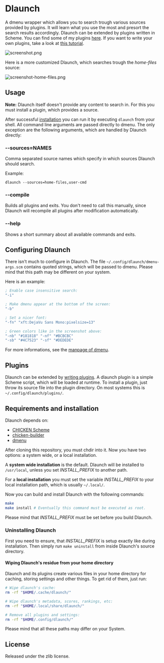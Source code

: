 # Dlaunch

A dmenu wrapper which allows you to search trough various sources provided
by plugins. It will learn what you use the most and presort the search
results accordingly. Dlaunch can be extended by plugins written in Scheme.
You can find some of my plugins
[here](https://github.com/AlxHnr/Dlaunch-plugins). If you want to write
your own plugins, take a look at
[this tutorial](https://github.com/AlxHnr/Dlaunch/wiki/Writing-Dlaunch-plugins).

![screenshot.png](https://raw.github.com/AlxHnr/Dlaunch/master/screenshots/dlaunch.png)

Here is a more customized Dlaunch, which searches trough the _home-files_
source:

![screenshot-home-files.png](https://raw.github.com/AlxHnr/Dlaunch/master/screenshots/home-files.png)

## Usage

**Note:** Dlaunch itself doesn't provide any content to search in. For this
you must install a plugin, which provides a source.

After successful [installation](#requirements-and-installation) you can run
it by executing `dlaunch` from your shell. All command line arguments are
passed directly to dmenu. The only exception are the following arguments,
which are handled by Dlaunch directly:

### --sources=NAMES

Comma separated source names which specify in which sources Dlaunch should
search.

Example:

`dlaunch --sources=home-files,user-cmd`

### --compile

Builds all plugins and exits. You don't need to call this manually, since
Dlaunch will recompile all plugins after modification automatically.

### --help

Shows a short summary about all available commands and exits.

## Configuring Dlaunch

There isn't much to configure in Dlaunch. The file
`~/.config/dlaunch/dmenu-args.scm` contains quoted strings, which will be
passed to dmenu. Please mind that this path may be different on your
system.

Here is an example:

```scm
; Enable case insensitive search:
"-i"

; Make dmenu appear at the bottom of the screen:
"-b"

; Set a nicer font:
"-fn" "xft:DejaVu Sans Mono:pixelsize=13"

; Green colors like in the screenshot above:
"-nb" "#181818" "-nf" "#BCBCBC"
"-sb" "#4C7523" "-sf" "#DEDEDE"
```

For more informations, see the
[manpage of dmenu](http://linux.die.net/man/1/dmenu).

## Plugins

Dlaunch can be extended by
[writing plugins](https://github.com/AlxHnr/Dlaunch/wiki/Writing-Dlaunch-plugins).
A dlaunch plugin is a simple Scheme script, which will be loaded at
runtime. To install a plugin, just throw its source file into the plugin
directory. On most systems this is `~/.config/dlaunch/plugins/`.

## Requirements and installation

Dlaunch depends on:

* [CHICKEN Scheme](http://call-cc.org)
* [chicken-builder](https://github.com/AlxHnr/chicken-builder)
* [dmenu](http://tools.suckless.org/dmenu/)

After cloning this repository, you must chdir into it. Now you have two
options: a system wide, or a local installation.

A **system wide installation** is the default. Dlaunch will be installed to
`/usr/local`, unless you set *INSTALL_PREFIX* to another path.

For a **local installation** you must set the variable *INSTALL_PREFIX* to
your local installation path, which is usually `~/.local/`.

Now you can build and install Dlaunch with the following commands:

```sh
make
make install # Eventually this command must be executed as root.
```

Please mind that *INSTALL_PREFIX* must be set before you build Dlaunch.

### Uninstalling Dlaunch

First you need to ensure, that *INSTALL_PREFIX* is setup exactly like
during installation. Then simply run `make uninstall` from inside Dlaunch's
source directory.

#### Wiping Dlaunch's residue from your home directory

Dlaunch and its plugins create various files in your home directory for
caching, storing settings and other things. To get rid of them, just run:

```sh
# Wipe dlaunch's cache:
rm -rf "$HOME/.cache/dlaunch/"

# Wipe dlaunch's metadata, scores, rankings, etc:
rm -rf "$HOME/.local/share/dlaunch/"

# Remove all plugins and settings:
rm -rf "$HOME/.config/dlaunch/"
```

Please mind that all these paths may differ on your System.

## License

Released under the zlib license.
